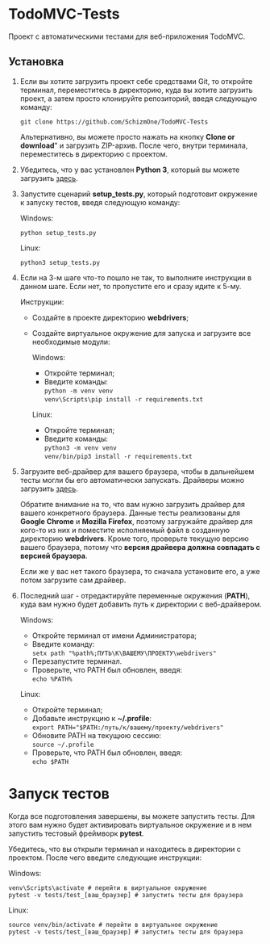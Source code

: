 # TodoMVC-Tests
Проект с автоматическими тестами для веб-приложения TodoMVC.

## Установка
1. Если вы хотите загрузить проект себе средствами Git,
то откройте терминал, переместитесь в директорию, куда вы хотите
загрузить проект, а затем просто клонируйте репозиторий, введя следующую команду:

    `git clone https://github.com/SchizmOne/TodoMVC-Tests`
    
    Альтернативно, вы можете просто нажать на кнопку **Clone or download**" и
    загрузить ZIP-архив. После чего, внутри терминала, переместитесь в директорию с проектом.
    
2. Убедитесь, что у вас установлен **Python 3**, который вы можете загрузить [здесь](https://www.python.org/downloads/).

3. Запустите сценарий **setup_tests.py**, который подготовит окружение к запуску
тестов, введя следующую команду:

   Windows:
   
   `python setup_tests.py`
   
   Linux:
   
   `python3 setup_tests.py` 
   
4. Если на 3-м шаге что-то пошло не так, то выполните инструкции в данном шаге.
   Если нет, то пропустите его и сразу идите к 5-му.
   
   Инструкции:
   * Создайте в проекте директорию **webdrivers**;
   * Создайте виртуальное окружение для запуска и загрузите все необходимые модули:
   
       Windows:
       * Откройте терминал;
       * Введите команды:  
       `python -m venv venv`  
       `venv\Scripts\pip install -r requirements.txt`

       Linux:
       * Откройте терминал;
       * Введите команды:  
       `python3 -m venv venv`  
       `venv/bin/pip3 install -r requirements.txt`

5. Загрузите веб-драйвер для вашего браузера, чтобы в дальнейшем тесты могли
бы его автоматически запускать. Драйверы можно загрузить [здесь](https://selenium-python.readthedocs.io/installation.html#drivers).

   Обратите внимание на то, что вам нужно загрузить драйвер для вашего
   конкретного браузера. Данные тесты реализованы для **Google Chrome** и
   **Mozilla Firefox**, поэтому загружайте драйвер для кого-то из них и
   поместите исполняемый файл в созданную директорию **webdrivers**. Кроме
   того, проверьте текущую версию вашего браузера, потому что **версия
   драйвера должна совпадать с версией браузера**.
   
   Если же у вас нет такого браузера, то сначала установите его, а уже
   потом загрузите сам драйвер.

6. Последний шаг - отредактируйте переменные окружения (**PATH**), куда
вам нужно будет добавить путь к директории с веб-драйвером.

   Windows:
   
   * Откройте терминал от имени Администратора;
   * Введите команду:  
   `setx path "%path%;ПУТЬ\К\ВАШЕМУ\ПРОЕКТУ\webdrivers"`   
   * Перезапустите терминал.
   * Проверьте, что PATH был обновлен, введя:  
   `echo %PATH%`
   
   Linux:
   
   * Откройте терминал;
   * Добавьте инструкцию к **~/.profile**:  
   `export PATH="$PATH:/путь/к/вашему/проекту/webdrivers"`   
   * Обновите PATH на текущюю сессию:  
   `source ~/.profile `
   * Проверьте, что PATH был обновлен, введя:  
   `echo $PATH`

# Запуск тестов

Когда все подготовления завершены, вы можете запустить тесты. Для этого вам
нужно будет активировать виртуальное окружение и в нем запустить тестовый
фреймворк **pytest**.

Убедитесь, что вы открыли терминал и находитесь в директории с проектом.
После чего введите следующие инструкции:


Windows:

`venv\Scripts\activate # перейти в виртуальное окружение`  
`pytest -v tests/test_[ваш_браузер] # запустить тесты для браузера`

Linux:

`source venv/bin/activate # перейти в виртуальное окружение`  
`pytest -v tests/test_[ваш_браузер] # запустить тесты для браузера`